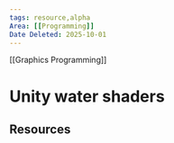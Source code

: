```yaml
---
tags: resource,alpha
Area: [[Programming]]
Date Deleted: 2025-10-01
---
```

[[Graphics Programming]]
# Unity water shaders


## Resources
